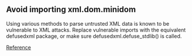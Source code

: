 ## Avoid importing xml.dom.minidom

Using various methods to parse untrusted XML data is known to be vulnerable to XML attacks. 
Replace vulnerable imports with the equivalent defusedxml package, or make sure defusedxml.defuse_stdlib() is called.

[Reference](https://docs.openstack.org/bandit/latest/api/bandit.blacklists.html#b408-import-xml-minidom)